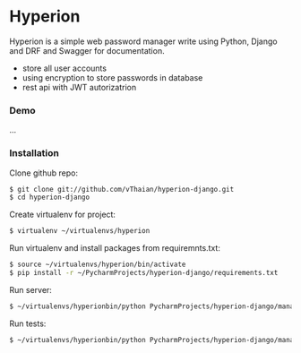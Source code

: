 # Hyperion

Hyperion is a simple web password manager write using Python, Django and DRF and Swagger for documentation.

  - store all user accounts
  - using encryption to store passwords in database
  - rest api with JWT autorizatrion

### Demo

...

### Installation

Clone github repo:
```sh
$ git clone git://github.com/vThaian/hyperion-django.git
$ cd hyperion-django
```

Create virtualenv for project:
```sh
$ virtualenv ~/virtualenvs/hyperion
```

Run virtualenv and install packages from requiremnts.txt:
```sh
$ source ~/virtualenvs/hyperion/bin/activate
$ pip install -r ~/PycharmProjects/hyperion-django/requirements.txt
```

Run server:
```sh
$ ~/virtualenvs/hyperionbin/python PycharmProjects/hyperion-django/manage.py runserver
```

Run tests:
```sh
$ ~/virtualenvs/hyperionbin/python PycharmProjects/hyperion-django/manage.py test
```